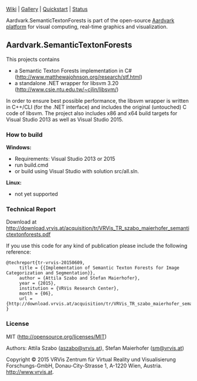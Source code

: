 [Wiki](https://github.com/aardvarkplatform/aardvark.docs/wiki) | 
[Gallery](https://github.com/aardvarkplatform/aardvark.docs/wiki/Gallery) | 
[Quickstart](https://github.com/aardvarkplatform/aardvark.docs/wiki/Quickstart-Windows) | 
[Status](https://github.com/aardvarkplatform/aardvark.docs/wiki/Status)

Aardvark.SemanticTextonForests is part of the open-source [Aardvark platform](https://github.com/aardvark-platform/aardvark.docs/wiki) for visual computing, real-time graphics and visualization.

## Aardvark.SemanticTextonForests

This projects contains
- a Semantic Texton Forests implementation in C# (http://www.matthewajohnson.org/research/stf.html)
- a standalone .NET wrapper for libsvm 3.20 (http://www.csie.ntu.edu.tw/~cjlin/libsvm/)

In order to ensure best possible performance, the libsvm wrapper is written in C++/CLI (for the .NET interface) and includes the original (untouched) C code of libsvm.
The project also includes x86 and x64 build targets for Visual Studio 2013 as well as Visual Studio 2015.

### How to build

**Windows:**
- Requirements: Visual Studio 2013 or 2015
- run build.cmd
- or build using Visual Studio with solution src/all.sln.

**Linux:**
- not yet supported

### Technical Report

Download at http://download.vrvis.at/acquisition/tr/VRVis_TR_szabo_maierhofer_semantictextonforests.pdf

If you use this code for any kind of publication please include the following reference:
```
@techreport{tr-vrvis-20150609,
     title = {{Implementation of Semantic Texton Forests for Image Categorization and Segmentation}},
     author = {Attila Szabo and Stefan Maierhofer},
     year = {2015},
     institution = {VRVis Research Center},
     month = {06},
     url = {http://download.vrvis.at/acquisition/tr/VRVis_TR_szabo_maierhofer_semantictextonforests.pdf}
}
```

### License

MIT (http://opensource.org/licenses/MIT)

Authors: Attila Szabo (aszabo@vrvis.at), Stefan Maierhofer (sm@vrvis.at)

Copyright © 2015 VRVis Zentrum für Virtual Reality und Visualisierung Forschungs-GmbH, Donau-City-Strasse 1, A-1220 Wien, Austria. http://www.vrvis.at.
